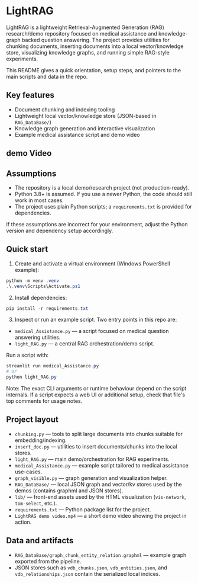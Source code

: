 # LightRAG

LightRAG is a lightweight Retrieval-Augmented Generation (RAG) research/demo repository focused on medical assistance and knowledge-graph backed question answering. The project provides utilities for chunking documents, inserting documents into a local vector/knowledge store, visualizing knowledge graphs, and running simple RAG-style experiments.

This README gives a quick orientation, setup steps, and pointers to the main scripts and data in the repo.

## Key features

- Document chunking and indexing tooling
- Lightweight local vector/knowledge store (JSON-based in `RAG_DataBase/`)
- Knowledge graph generation and interactive visualization
- Example medical assistance script and demo video

## demo Video
  

## Assumptions

- The repository is a local demo/research project (not production-ready).
- Python 3.8+ is assumed. If you use a newer Python, the code should still work in most cases.
- The project uses plain Python scripts; a `requirements.txt` is provided for dependencies.

If these assumptions are incorrect for your environment, adjust the Python version and dependency setup accordingly.

## Quick start

1. Create and activate a virtual environment (Windows PowerShell example):

```powershell
python -m venv .venv
.\.venv\Scripts\Activate.ps1
```

2. Install dependencies:

```powershell
pip install -r requirements.txt
```

3. Inspect or run an example script. Two entry points in this repo are:

- `medical_Assistance.py` — a script focused on medical question answering utilities.
- `light_RAG.py` — a central RAG orchestration/demo script.

Run a script with:

```powershell
streamlit run medical_Assistance.py
# or
python light_RAG.py
```

Note: The exact CLI arguments or runtime behaviour depend on the script internals. If a script expects a web UI or additional setup, check that file's top comments for usage notes.

## Project layout

- `chunking.py` — tools to split large documents into chunks suitable for embedding/indexing.
- `insert_doc.py` — utilities to insert documents/chunks into the local stores.
- `light_RAG.py` — main demo/orchestration for RAG experiments.
- `medical_Assistance.py` — example script tailored to medical assistance use-cases.
- `graph_visible.py` — graph generation and visualization helper.
- `RAG_DataBase/` — local JSON graph and vector/kv stores used by the demos (contains graphml and JSON stores).
- `lib/` — front-end assets used by the HTML visualization (`vis-network`, `tom-select`, etc.).
- `requirements.txt` — Python package list for the project.
- `LightRAG demo video.mp4` — a short demo video showing the project in action.

## Data and artifacts

- `RAG_DataBase/graph_chunk_entity_relation.graphml` — example graph exported from the pipeline.
- JSON stores such as `vdb_chunks.json`, `vdb_entities.json`, and `vdb_relationships.json` contain the serialized local indices.
